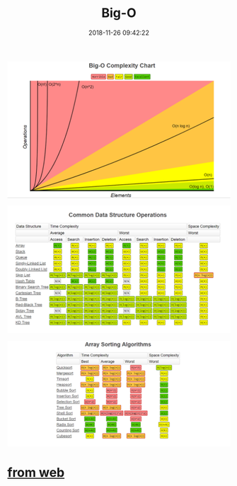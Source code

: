 ﻿---
title: Big-O
date: 2018-11-26 09:42:22
tags:
categories: 数据结构和算法
---

![](Big-O/Big-O.png)

![](Big-O/OP.png)

![](Big-O/Sort.png)

# [from web](http://www.bigocheatsheet.com/)
